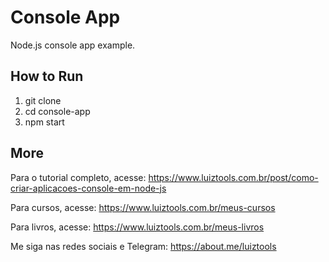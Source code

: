 # Console App
Node.js console app example.

## How to Run

1. git clone
2. cd console-app
3. npm start

## More

Para o tutorial completo, acesse: https://www.luiztools.com.br/post/como-criar-aplicacoes-console-em-node-js

Para cursos, acesse: https://www.luiztools.com.br/meus-cursos

Para livros, acesse: https://www.luiztools.com.br/meus-livros

Me siga nas redes sociais e Telegram: https://about.me/luiztools